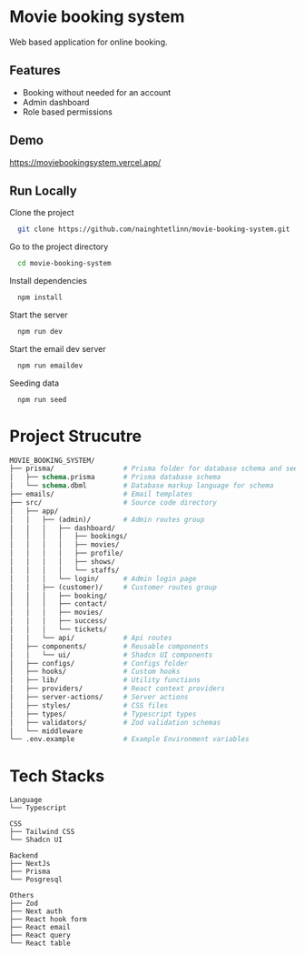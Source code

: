 # Movie booking system

Web based application for online booking.

## Features

- Booking without needed for an account
- Admin dashboard
- Role based permissions

## Demo

https://moviebookingsystem.vercel.app/

## Run Locally

Clone the project

```bash
  git clone https://github.com/nainghtetlinn/movie-booking-system.git
```

Go to the project directory

```bash
  cd movie-booking-system
```

Install dependencies

```bash
  npm install
```

Start the server

```bash
  npm run dev
```

Start the email dev server

```bash
  npm run emaildev
```

Seeding data

```bash
  npm run seed
```

# Project Strucutre

```graphql
MOVIE_BOOKING_SYSTEM/
├── prisma/                 # Prisma folder for database schema and seed file
│   ├── schema.prisma       # Prisma database schema
│   └── schema.dbml         # Database markup language for schema
├── emails/                 # Email templates
├── src/                    # Source code directory
│   ├── app/
│   │   ├── (admin)/        # Admin routes group
│   │   │   ├── dashboard/
│   │   │   │   ├── bookings/
│   │   │   │   ├── movies/
│   │   │   │   ├── profile/
│   │   │   │   ├── shows/
│   │   │   │   └── staffs/
│   │   │   └── login/      # Admin login page
│   │   ├── (customer)/     # Customer routes group
│   │   │   ├── booking/
│   │   │   ├── contact/
│   │   │   ├── movies/
│   │   │   ├── success/
│   │   │   └── tickets/
│   │   └── api/            # Api routes
│   ├── components/         # Reusable components
│   │   └── ui/             # Shadcn UI components
│   ├── configs/            # Configs folder
│   ├── hooks/              # Custom hooks
│   ├── lib/                # Utility functions
│   ├── providers/          # React context providers
│   ├── server-actions/     # Server actions
│   ├── styles/             # CSS files
│   ├── types/              # Typescript types
│   ├── validators/         # Zod validation schemas
│   └── middleware
└── .env.example            # Example Environment variables
```

# Tech Stacks

```
Language
└── Typescript

CSS
├── Tailwind CSS
└── Shadcn UI

Backend
├── NextJs
├── Prisma
└── Posgresql

Others
├── Zod
├── Next auth
├── React hook form
├── React email
├── React query
└── React table
```
